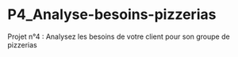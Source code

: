 # P4_Analyse-besoins-pizzerias
Projet n°4 : Analysez les besoins de votre client pour son groupe de pizzerias
